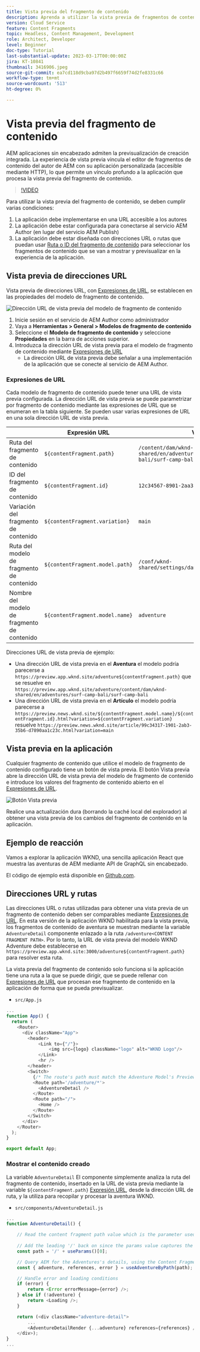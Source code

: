 ```yaml
---
title: Vista previa del fragmento de contenido
description: Aprenda a utilizar la vista previa de fragmentos de contenido para todos los autores a fin de ver rápidamente cómo afectan los cambios de contenido a sus experiencias sin encabezado AEM.
version: Cloud Service
feature: Content Fragments
topic: Headless, Content Management, Development
role: Architect, Developer
level: Beginner
doc-type: Tutorial
last-substantial-update: 2023-03-17T00:00:00Z
jira: KT-10841
thumbnail: 3416906.jpeg
source-git-commit: ea7cd118d9cba97d2b497f6659f74d2fe8331c66
workflow-type: tm+mt
source-wordcount: '513'
ht-degree: 0%

---
```



# Vista previa del fragmento de contenido

AEM aplicaciones sin encabezado admiten la previsualización de creación integrada. La experiencia de vista previa vincula el editor de fragmentos de contenido del autor de AEM con su aplicación personalizada (accesible mediante HTTP), lo que permite un vínculo profundo a la aplicación que procesa la vista previa del fragmento de contenido.

>[!VIDEO](https://video.tv.adobe.com/v/3416906/?quality=12&learn=on)

Para utilizar la vista previa del fragmento de contenido, se deben cumplir varias condiciones:

1. La aplicación debe implementarse en una URL accesible a los autores
1. La aplicación debe estar configurada para conectarse al servicio AEM Author (en lugar del servicio AEM Publish)
1. La aplicación debe estar diseñada con direcciones URL o rutas que puedan usar [Ruta o ID del fragmento de contenido](#url-expressions) para seleccionar los fragmentos de contenido que se van a mostrar y previsualizar en la experiencia de la aplicación.

## Vista previa de direcciones URL

Vista previa de direcciones URL, con [Expresiones de URL](#url-expressions), se establecen en las propiedades del modelo de fragmento de contenido.

![Dirección URL de vista previa del modelo de fragmento de contenido](./assets/preview/cf-model-preview-url.png)

1. Inicie sesión en el servicio de AEM Author como administrador
1. Vaya a __Herramientas > General > Modelos de fragmento de contenido__
1. Seleccione el __Modelo de fragmento de contenido__ y seleccione __Propiedades__ en la barra de acciones superior.
1. Introduzca la dirección URL de vista previa para el modelo de fragmento de contenido mediante [Expresiones de URL](#url-expressions)
   + La dirección URL de vista previa debe señalar a una implementación de la aplicación que se conecte al servicio de AEM Author.

### Expresiones de URL

Cada modelo de fragmento de contenido puede tener una URL de vista previa configurada. La dirección URL de vista previa se puede parametrizar por fragmento de contenido mediante las expresiones de URL que se enumeran en la tabla siguiente. Se pueden usar varias expresiones de URL en una sola dirección URL de vista previa.

|  | Expresión URL | Valor |
| --------------------------------------- | ----------------------------------- | ----------- |
| Ruta del fragmento de contenido | `${contentFragment.path}` | `/content/dam/wknd-shared/en/adventures/surf-camp-bali/surf-camp-bali` |
| ID del fragmento de contenido | `${contentFragment.id}` | `12c34567-8901-2aa3-45b6-d7890aa1c23c` |
| Variación del fragmento de contenido | `${contentFragment.variation}` | `main` |
| Ruta del modelo de fragmento de contenido | `${contentFragment.model.path}` | `/conf/wknd-shared/settings/dam/cfm/models/adventure` |
| Nombre del modelo de fragmento de contenido | `${contentFragment.model.name}` | `adventure` |

Direcciones URL de vista previa de ejemplo:

+ Una dirección URL de vista previa en el __Aventura__ el modelo podría parecerse a `https://preview.app.wknd.site/adventure${contentFragment.path}` que se resuelve en `https://preview.app.wknd.site/adventure/content/dam/wknd-shared/en/adventures/surf-camp-bali/surf-camp-bali`
+ Una dirección URL de vista previa en el __Artículo__ el modelo podría parecerse a `https://preview.news.wknd.site/${contentFragment.model.name}/${contentFragment.id}.html?variation=${contentFragment.variation}` resuelve `https://preview.news.wknd.site/article/99c34317-1901-2ab3-35b6-d7890aa1c23c.html?variation=main`

## Vista previa en la aplicación

Cualquier fragmento de contenido que utilice el modelo de fragmento de contenido configurado tiene un botón de vista previa. El botón Vista previa abre la dirección URL de vista previa del modelo de fragmento de contenido e introduce los valores del fragmento de contenido abierto en el [Expresiones de URL](#url-expressions).

![Botón Vista previa](./assets/preview/preview-button.png)

Realice una actualización dura (borrando la caché local del explorador) al obtener una vista previa de los cambios del fragmento de contenido en la aplicación.

## Ejemplo de reacción

Vamos a explorar la aplicación WKND, una sencilla aplicación React que muestra las aventuras de AEM mediante API de GraphQL sin encabezado.

El código de ejemplo está disponible en [Github.com](https://github.com/adobe/aem-guides-wknd-graphql/tree/main/preview-app).

## Direcciones URL y rutas

Las direcciones URL o rutas utilizadas para obtener una vista previa de un fragmento de contenido deben ser comparables mediante [Expresiones de URL](#url-expressions). En esta versión de la aplicación WKND habilitada para la vista previa, los fragmentos de contenido de aventura se muestran mediante la variable `AdventureDetail` componente enlazado a la ruta `/adventure<CONTENT FRAGMENT PATH>`. Por lo tanto, la URL de vista previa del modelo WKND Adventure debe establecerse en `https://preview.app.wknd.site:3000/adventure${contentFragment.path}` para resolver esta ruta.

La vista previa del fragmento de contenido solo funciona si la aplicación tiene una ruta a la que se puede dirigir, que se puede rellenar con [Expresiones de URL](#url-expressions) que procesan ese fragmento de contenido en la aplicación de forma que se pueda previsualizar.

+ `src/App.js`

```javascript
...
function App() {
  return (
    <Router>
      <div className="App">
        <header>
            <Link to={"/"}>
                <img src={logo} className="logo" alt="WKND Logo"/>
            </Link>        
            <hr />
        </header>
        <Switch>
          {/* The route's path must match the Adventure Model's Preview URL expression. In React since the path has `/` you must use wildcards to match instead of the usual `:path` */}
          <Route path='/adventure/*'>
            <AdventureDetail />
          </Route>
          <Route path="/">
            <Home />
          </Route>
        </Switch>
      </div>
    </Router>
  );
}

export default App;
```

### Mostrar el contenido creado

La variable `AdventureDetail` El componente simplemente analiza la ruta del fragmento de contenido, insertado en la URL de vista previa mediante la variable `${contentFragment.path}` [Expresión URL](#url-expressions), desde la dirección URL de ruta, y la utiliza para recopilar y procesar la aventura WKND.

+ `src/components/AdventureDetail.js`

```javascript
...
function AdventureDetail() {

    // Read the content fragment path value which is the parameter used to query for the adventure's details
    
    // Add the leading '/' back on since the params value captures the `*` wildcard in `/adventure/*`, or everything after the first `/` in the Content Fragment path.
    const path = '/' + useParams()[0];

    // Query AEM for the Adventures's details, using the Content Fragment's `path`
    const { adventure, references, error } = useAdventureByPath(path);

    // Handle error and loading conditions
    if (error) {
        return <Error errorMessage={error} />;
    } else if (!adventure) {
        return <Loading />;
    }

    return (<div className="adventure-detail">
        ...
        <AdventureDetailRender {...adventure} references={references} />
    </div>);
}
...
```
